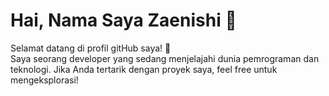 # Hai, Nama Saya Zaenishi 🍄

Selamat datang di profil gitHub saya! 👋  
Saya seorang developer yang sedang menjelajahi dunia pemrograman dan teknologi. Jika Anda tertarik dengan proyek saya, feel free untuk mengeksplorasi!
